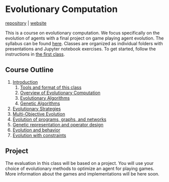 # Evolutionary Computation

[repository](https://github.com/d9w/evolution/) | [website](https://d9w.github.io/evolution/)

This is a course on evolutionary computation. We focus specifically on the
evolution of agents with a final project on game playing agent evolution. The
syllabus can be found [here](syllabus.pdf). Classes are organized as individual
folders with presentations and Jupyter notebook exercises. To get started,
follow the instructions in [the first class](1_introduction).

## Course Outline

1. [Introduction](1_introduction)
    1. [Tools and format of this class](https://d9w.github.io/evolution/1_introduction/1_tools.html)
    2. [Overview of Evolutionary Computation](https://d9w.github.io/evolution/1_introduction/2_overview.html)
    3. [Evolutionary Algorithms](https://github.com/d9w/evolution/blob/master/1_introduction/3_EAs.ipynb)
    4. [Genetic Algorithms](https://github.com/d9w/evolution/blob/master/1_introduction/4_GAs.ipynb)
2. [Evolutionary Strategies](2_strategies)
3. [Multi-Objective Evolution](3_moo)
4. [Evolution of programs, graphs, and networks](4_gp)
5. [Genetic representation and operator design](5_ops)
6. [Evolution and behavior](6_behavior)
7. [Evolution with constraints](7_constraints)

## Project

The evaluation in this class will be based on a project. You will use your
choice of evolutionary methods to optimize an agent for playing games. More
information about the games and implementations will be here soon.
